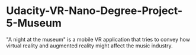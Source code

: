 # Udacity-VR-Nano-Degree-Project-5-Museum
"A night at the museum" is a mobile VR application that tries to convey how virtual reality and augmented reality might affect the music industry.

